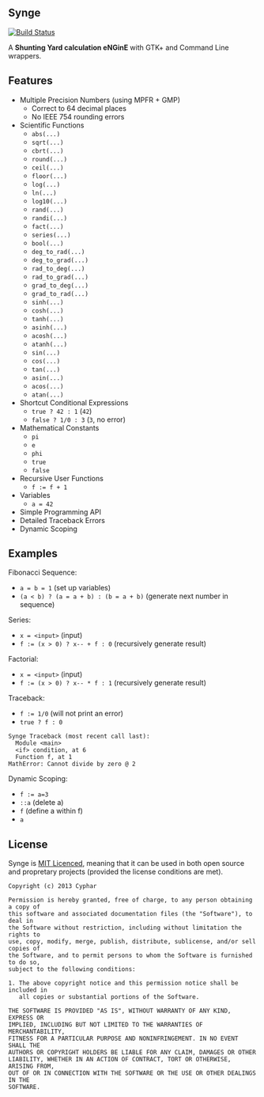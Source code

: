 Synge
-----
[![Build Status](https://travis-ci.org/cyphar/synge.png?branch=master)](https://travis-ci.org/cyphar/synge)

A **Shunting Yard calculation eNGinE** with GTK+ and Command Line wrappers.

## Features ##
* Multiple Precision Numbers (using MPFR + GMP)
  - Correct to 64 decimal places
  - No IEEE 754 rounding errors
* Scientific Functions
  - `abs(...)`
  - `sqrt(...)`
  - `cbrt(...)`
  - `round(...)`
  - `ceil(...)`
  - `floor(...)`
  - `log(...)`
  - `ln(...)`
  - `log10(...)`
  - `rand(...)`
  - `randi(...)`
  - `fact(...)`
  - `series(...)`
  - `bool(...)`
  - `deg_to_rad(...)`
  - `deg_to_grad(...)`
  - `rad_to_deg(...)`
  - `rad_to_grad(...)`
  - `grad_to_deg(...)`
  - `grad_to_rad(...)`
  - `sinh(...)`
  - `cosh(...)`
  - `tanh(...)`
  - `asinh(...)`
  - `acosh(...)`
  - `atanh(...)`
  - `sin(...)`
  - `cos(...)`
  - `tan(...)`
  - `asin(...)`
  - `acos(...)`
  - `atan(...)`
* Shortcut Conditional Expressions
  - `true ? 42 : 1` (`42`)
  - `false ? 1/0 : 3` (`3`, no error)
* Mathematical Constants
  - `pi`
  - `e`
  - `phi`
  - `true`
  - `false`
* Recursive User Functions
  - `f := f + 1`
* Variables
  - `a = 42`
* Simple Programming API
* Detailed Traceback Errors
* Dynamic Scoping

## Examples ##
Fibonacci Sequence:
* `a = b = 1` (set up variables)
* `(a < b) ? (a = a + b) : (b = a + b)` (generate next number in sequence)

Series:
* `x = <input>` (input)
* `f := (x > 0) ? x-- + f : 0` (recursively generate result)

Factorial:
* `x = <input>` (input)
* `f := (x > 0) ? x-- * f : 1` (recursively generate result)

Traceback:
* `f := 1/0` (will not print an error)
* `true ? f : 0`

```
Synge Traceback (most recent call last):
  Module <main>
  <if> condition, at 6
  Function f, at 1
MathError: Cannot divide by zero @ 2
```

Dynamic Scoping:
* `f := a=3`
* `::a` (delete a)
* `f` (define a within f)
* `a`

## License ##
Synge is [MIT Licenced](http://opensource.org/licenses/mit-license), meaning that it can be used in both open source and propretary projects (provided the license conditions are met).
```
Copyright (c) 2013 Cyphar

Permission is hereby granted, free of charge, to any person obtaining a copy of
this software and associated documentation files (the "Software"), to deal in
the Software without restriction, including without limitation the rights to
use, copy, modify, merge, publish, distribute, sublicense, and/or sell copies of
the Software, and to permit persons to whom the Software is furnished to do so,
subject to the following conditions:

1. The above copyright notice and this permission notice shall be included in
   all copies or substantial portions of the Software.

THE SOFTWARE IS PROVIDED "AS IS", WITHOUT WARRANTY OF ANY KIND, EXPRESS OR
IMPLIED, INCLUDING BUT NOT LIMITED TO THE WARRANTIES OF MERCHANTABILITY,
FITNESS FOR A PARTICULAR PURPOSE AND NONINFRINGEMENT. IN NO EVENT SHALL THE
AUTHORS OR COPYRIGHT HOLDERS BE LIABLE FOR ANY CLAIM, DAMAGES OR OTHER
LIABILITY, WHETHER IN AN ACTION OF CONTRACT, TORT OR OTHERWISE, ARISING FROM,
OUT OF OR IN CONNECTION WITH THE SOFTWARE OR THE USE OR OTHER DEALINGS IN THE
SOFTWARE.
```
